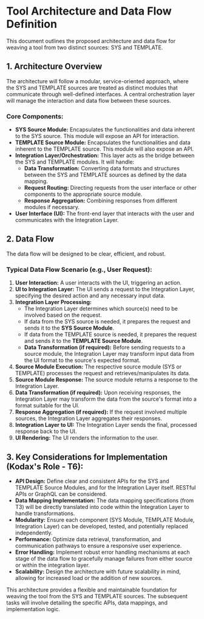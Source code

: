 # Tool Architecture and Data Flow Definition

This document outlines the proposed architecture and data flow for weaving a tool from two distinct sources: SYS and TEMPLATE.

## 1. Architecture Overview

The architecture will follow a modular, service-oriented approach, where the SYS and TEMPLATE sources are treated as distinct modules that communicate through well-defined interfaces. A central orchestration layer will manage the interaction and data flow between these sources.

### Core Components:

*   **SYS Source Module:** Encapsulates the functionalities and data inherent to the SYS source. This module will expose an API for interaction.
*   **TEMPLATE Source Module:** Encapsulates the functionalities and data inherent to the TEMPLATE source. This module will also expose an API.
*   **Integration Layer/Orchestration:** This layer acts as the bridge between the SYS and TEMPLATE modules. It will handle:
    *   **Data Transformation:** Converting data formats and structures between the SYS and TEMPLATE sources as defined by the data mapping.
    *   **Request Routing:** Directing requests from the user interface or other components to the appropriate source module.
    *   **Response Aggregation:** Combining responses from different modules if necessary.
*   **User Interface (UI):** The front-end layer that interacts with the user and communicates with the Integration Layer.

## 2. Data Flow

The data flow will be designed to be clear, efficient, and robust.

### Typical Data Flow Scenario (e.g., User Request):

1.  **User Interaction:** A user interacts with the UI, triggering an action.
2.  **UI to Integration Layer:** The UI sends a request to the Integration Layer, specifying the desired action and any necessary input data.
3.  **Integration Layer Processing:**
    *   The Integration Layer determines which source(s) need to be involved based on the request.
    *   If data from the SYS source is needed, it prepares the request and sends it to the **SYS Source Module**.
    *   If data from the TEMPLATE source is needed, it prepares the request and sends it to the **TEMPLATE Source Module**.
    *   **Data Transformation (if required):** Before sending requests to a source module, the Integration Layer may transform input data from the UI format to the source's expected format.
4.  **Source Module Execution:** The respective source module (SYS or TEMPLATE) processes the request and retrieves/manipulates its data.
5.  **Source Module Response:** The source module returns a response to the Integration Layer.
6.  **Data Transformation (if required):** Upon receiving responses, the Integration Layer may transform the data from the source's format into a format suitable for the UI.
7.  **Response Aggregation (if required):** If the request involved multiple sources, the Integration Layer aggregates their responses.
8.  **Integration Layer to UI:** The Integration Layer sends the final, processed response back to the UI.
9.  **UI Rendering:** The UI renders the information to the user.

## 3. Key Considerations for Implementation (Kodax's Role - T6):

*   **API Design:** Define clear and consistent APIs for the SYS and TEMPLATE Source Modules, and for the Integration Layer itself. RESTful APIs or GraphQL can be considered.
*   **Data Mapping Implementation:** The data mapping specifications (from T3) will be directly translated into code within the Integration Layer to handle transformations.
*   **Modularity:** Ensure each component (SYS Module, TEMPLATE Module, Integration Layer) can be developed, tested, and potentially replaced independently.
*   **Performance:** Optimize data retrieval, transformation, and communication pathways to ensure a responsive user experience.
*   **Error Handling:** Implement robust error handling mechanisms at each stage of the data flow to gracefully manage failures from either source or within the integration layer.
*   **Scalability:** Design the architecture with future scalability in mind, allowing for increased load or the addition of new sources.

This architecture provides a flexible and maintainable foundation for weaving the tool from the SYS and TEMPLATE sources. The subsequent tasks will involve detailing the specific APIs, data mappings, and implementation logic.